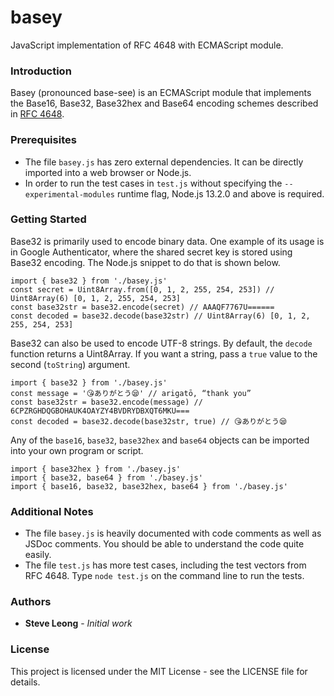 # basey
JavaScript implementation of RFC 4648 with ECMAScript module.

### Introduction
Basey (pronounced base-see) is an ECMAScript module that implements the
Base16, Base32, Base32hex and Base64 encoding schemes described in
[RFC 4648](https://tools.ietf.org/html/rfc4648).

### Prerequisites
- The file `basey.js` has zero external dependencies. It can be directly
imported into a web browser or Node.js.
- In order to run the test cases in `test.js` without specifying the
`--experimental-modules` runtime flag, Node.js 13.2.0 and above is required.

### Getting Started
Base32 is primarily used to encode binary data. One example of its usage is in
Google Authenticator, where the shared secret key is stored using Base32
encoding. The Node.js snippet to do that is shown below.
```
import { base32 } from './basey.js'
const secret = Uint8Array.from([0, 1, 2, 255, 254, 253]) // Uint8Array(6) [0, 1, 2, 255, 254, 253]
const base32str = base32.encode(secret) // AAAQF7767U======
const decoded = base32.decode(base32str) // Uint8Array(6) [0, 1, 2, 255, 254, 253]
```

Base32 can also be used to encode UTF-8 strings. By default, the `decode` function returns a
Uint8Array. If you want a string, pass a `true` value to the second (`toString`) argument.
```
import { base32 } from './basey.js'
const message = '😘ありがとう😪' // arigatō, “thank you”
const base32str = base32.encode(message) // 6CPZRGHDQGBOHAUK4OAYZY4BVDRYDBXQT6MKU===
const decoded = base32.decode(base32str, true) // 😘ありがとう😪
```

Any of the `base16`, `base32`, `base32hex` and `base64` objects can be imported into
your own program or script.
```
import { base32hex } from './basey.js'
import { base32, base64 } from './basey.js'
import { base16, base32, base32hex, base64 } from './basey.js'
```

### Additional Notes
- The file `basey.js` is heavily documented with code comments as well as JSDoc comments.
You should be able to understand the code quite easily.
- The file `test.js` has more test cases, including the test vectors from RFC 4648. Type
`node test.js` on the command line to run the tests.

### Authors
* **Steve Leong** - *Initial work*

### License
This project is licensed under the MIT License - see the LICENSE file for details.
